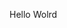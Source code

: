 Hello Wolrd
















































































































































































































































































































































































































































































































































































































































































































































































































































































































































































































































































































































































































































































































































































































































































































































































































































































































































































































































































































































































































































































































































































































































































































































































































































































































































































































































































































































































































































































































































































































































































































































































































































































































































































































































































































































































































































































































































